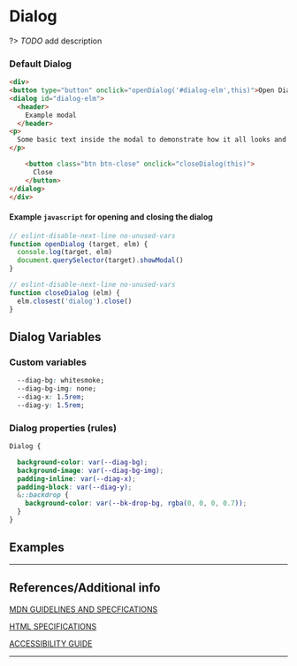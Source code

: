 # Dialog

?&gt;  _TODO_ add description

### Default Dialog

```html preview
<div>
<button type="button" onclick="openDialog('#dialog-elm',this)">Open Dialog</button>
<dialog id="dialog-elm">
  <header>
    Example modal
  </header>
<p>
  Some basic text inside the modal to demonstrate how it all looks and works.
</p>

    <button class="btn btn-close" onclick="closeDialog(this)">
      Close
    </button>
</dialog>
</div>
```

#### Example `javascript` for opening and closing the dialog

```javascript
// eslint-disable-next-line no-unused-vars
function openDialog (target, elm) {
  console.log(target, elm)
  document.querySelector(target).showModal()
}

// eslint-disable-next-line no-unused-vars
function closeDialog (elm) {
  elm.closest('dialog').close()
}

```

## Dialog Variables

### Custom variables

```css
  --diag-bg: whitesmoke;
  --diag-bg-img: none;
  --diag-x: 1.5rem;
  --diag-y: 1.5rem;
```

### Dialog properties (rules)

```css
Dialog {

  background-color: var(--diag-bg);
  background-image: var(--diag-bg-img);
  padding-inline: var(--diag-x);
  padding-block: var(--diag-y);
  &::backdrop {
    background-color: var(--bk-drop-bg, rgba(0, 0, 0, 0.7));
  }
}
```

## Examples

----
## References/Additional info


[MDN GUIDELINES AND SPECFICATIONS](https://developer.mozilla.org/en-US/docs/Web/HTML/Element/dialog ':_target="_blank"')

[HTML SPECIFICATIONS](https://html.spec.whatwg.org/multipage/interactive-elements.html#the-dialog-element ':_target="_blank"')

[ACCESSIBILITY GUIDE](https://, ':_target="_blank"')

----
